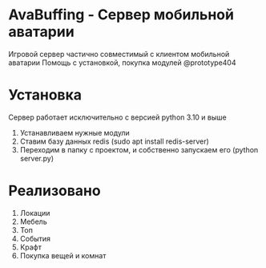 # AvaBuffing - Сервер мобильной аватарии
Игровой сервер частично совместимый с клиентом мобильной аватарии
Помощь с установкой, покупка модулей @prototype404

# Установка
Сервер работает исключительно с версией python 3.10 и выше

1) Устанавливаем нужные модули
2) Ставим базу данных redis (sudo apt install redis-server)
3) Переходим в папку с проектом, и собственно запускаем его (python server.py)

# Реализовано
1) Локации
2) Мебель
3) Топ
4) События
5) Крафт
6) Покупка вещей и комнат
